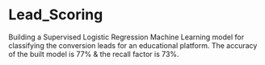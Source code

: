# Lead_Scoring
Building a Supervised Logistic Regression Machine Learning model for classifying the conversion leads for an educational platform. The accuracy of the built model is 77% &amp; the recall factor is 73%. 
